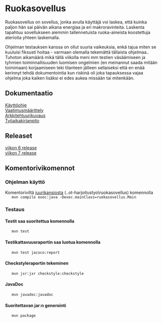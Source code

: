 # Ruokasovellus
Ruokasovellus on sovellus, jonka avulla käyttäjä voi laskea, että kuinka paljon hän sai päivän
 aikana energiaa ja eri makroravinteita. Laskenta tapahtuu sovellukseen 
aiemmin tallennetuista ruoka-aineista koostettuja aterioita yhteen laskemalla.  
  
Ohjelman testauksen kanssa on ollut suuria vaikeuksia, enkä tajua miten se kuuluisi fiksusti hoitaa - varmaan olemalla tekemättä tällaista ohjelmaa..  
Tuhoton aikamäärä mikä tällä viikolla meni mm testien väsäämiseen ja tyhmien toiminnallisuuden luomisen ongelmien (en meinannut saada mitään toimimaan) korjaamiseen teki tilanteen jälleen sellaiseksi että en enää kerinnyt tehdä dokumentointia kun riskinä oli joka tapauksessa vajaa ohjelma joka kaiken lisäksi ei edes aukea missään tai mitenkään.     
  
## Dokumentaatio

[Käyttöohje](https://github.com/ansketom/ot-harjoitustyo/blob/master/Dokumentointi/Kayttoohje.md)    
[Vaatimusmäärittely](https://github.com/ansketom/ot-harjoitustyo/blob/master/Dokumentointi/vaatimusmaarittely.md)    
[Arkkitehtuurikuvaus](https://github.com/ansketom/ot-harjoitustyo/blob/master/Dokumentointi/Arkkitehtuurikuvaus.md)    
[Työaikakirjanpito](https://github.com/ansketom/ot-harjoitustyo/blob/master/Dokumentointi/tyoaikakirjanpito.md)    

## Releaset
[viikon 6 release](https://github.com/ansketom/ot-harjoitustyo/releases/tag/Viikko6)    
[viikon 7 release](https://github.com/ansketom/ot-harjoitustyo/releases/tag/Viikko7) 
 

## Komentorivikomennot

### Ohjelman käyttö
Komentoriviltä [juurikansiosta](https://github.com/ansketom/ot-harjoitustyo/tree/master/ruokasovellus)
(..ot-harjoitustyo\ruokasovellus) komennolla  
```    mvn compile exec:java -Dexec.mainClass=ruokasovellus.Main    ```  

### Testaus
#### Testit saa suoritettua komennolla  
```    mvn test    ```  
#### Testikattavuusraportin saa luotua komennolla  
```    mvn test jacoco:report    ```  
  
#### Checkstyleraportin tekeminen 
```    mvn jxr:jxr checkstyle:checkstyle    ```    
#### JavaDoc
```    mvn javadoc:javadoc    ```    
#### Suoritettavan jar:n generointi    
```    mvn package    ```




